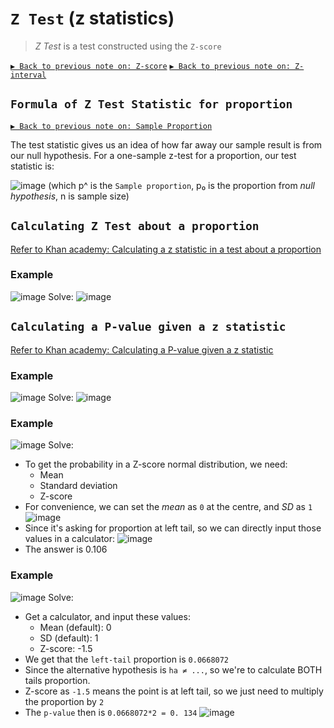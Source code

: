 # `Z Test` (z statistics)

> _Z Test_ is a test constructed using the `Z-score`

[`▶︎ Back to previous note on: Z-score`](https://github.com/solomonxie/solomonxie.github.io/issues/50#issuecomment-410644808)
[`▶︎ Back to previous note on: Z-interval`](https://github.com/solomonxie/solomonxie.github.io/issues/50#issuecomment-418641425)

## `Formula of Z Test Statistic for proportion`

[`▶︎ Back to previous note on: Sample Proportion`](https://github.com/solomonxie/solomonxie.github.io/issues/50#issuecomment-416493188)


The test statistic gives us an idea of how far away our sample result is from our null hypothesis. For a one-sample z-test for a proportion, our test statistic is:

![image](https://user-images.githubusercontent.com/14041622/45348047-2736ba80-b5e0-11e8-9199-610a5e0e9b9d.png)
(which p^ is the `Sample proportion`, p₀ is the proportion from _null hypothesis_, n is sample size)


## `Calculating Z Test about a proportion`

[Refer to Khan academy: Calculating a z statistic in a test about a proportion](https://www.khanacademy.org/math/statistics-probability/significance-tests-one-sample/modal/v/calculating-a-z-statistic-in-a-significance-test)

### Example
![image](https://user-images.githubusercontent.com/14041622/45347965-ef2f7780-b5df-11e8-951d-cd459d192097.png)
Solve:
![image](https://user-images.githubusercontent.com/14041622/45348229-aa581080-b5e0-11e8-9ebf-b130cca01930.png)



## `Calculating a P-value given a z statistic`

[Refer to Khan academy: Calculating a P-value given a z statistic](https://www.khanacademy.org/math/statistics-probability/significance-tests-one-sample/modal/v/calculating-p-value-from-z-table)


### Example
![image](https://user-images.githubusercontent.com/14041622/45360436-30d11a00-b602-11e8-84e0-168e55fd5e09.png)
Solve:
![image](https://user-images.githubusercontent.com/14041622/45360444-34fd3780-b602-11e8-91fd-23b8640c6ba3.png)


### Example
![image](https://user-images.githubusercontent.com/14041622/45358366-ca48fd80-b5fb-11e8-9a6d-3a9cdc23713d.png)
Solve:
- To get the probability in a Z-score normal distribution, we need:
    - Mean
    - Standard deviation
    - Z-score
- For convenience, we can set the _mean_ as `0` at the centre, and _SD_ as `1`
![image](https://user-images.githubusercontent.com/14041622/45358598-77bc1100-b5fc-11e8-9ab3-3dd1a95a0bd9.png)
- Since it's asking for proportion at left tail, so we can directly input those values in a calculator:
![image](https://user-images.githubusercontent.com/14041622/45358643-a803af80-b5fc-11e8-8e76-c8c135c4a3e3.png)
- The answer is 0.106


### Example
![image](https://user-images.githubusercontent.com/14041622/45359676-cf0fb080-b5ff-11e8-9b7e-cbd77134995c.png)
Solve:
- Get a calculator, and input these values:
    - Mean (default): 0
    - SD (default): 1
    - Z-score: -1.5
- We get that the `left-tail` proportion is `0.0668072`
- Since the alternative hypothesis is `ha ≠ ...`, so we're to calculate BOTH tails proportion.
- Z-score as `-1.5` means the point is at left tail, so we just need to multiply the proportion by `2`
- The `p-value` then is `0.0668072*2 = 0. 134`
![image](https://user-images.githubusercontent.com/14041622/45360073-0cc10900-b601-11e8-958e-64e2bbedcffc.png)


